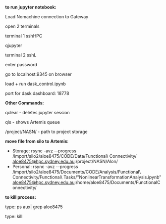 **to run jupyter notebook:**

Load Nomachine connection to Gateway

open 2 terminals

terminal 1 sshHPC

qjupyter

terminal 2 sshL

enter password

go to localhost:9345 on browser

load + run dask_control.ipynb

port for dask dashboard: 18778



**Other Commands:**

qclear - deletes jupyter session

qls - shows Artemis queue

/project/NASN/ - path to project storage

**move file from silo to Artemis**:

- Storage: rsync -avz --progress /import/silo2/aloe8475/CODE/Data/Functional\ Connectivity/<file name>  aloe8475@hpc.sydney.edu.au:/project/NASN/Alon/<destination folder>
- Personal: rsync -avz --progress /import/silo2/aloe8475/Documents/CODE/Analysis/Functional\ Connectivity/Functional\ Tasks/"NonlinearTransformationAnalysis.ipynb" aloe8475@hpc.sydney.edu.au:/home/aloe8475/Documents/FunctionalConnectivity/



**to kill process:**

type: ps aux| grep aloe8475

type: kill <processID>